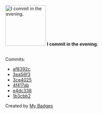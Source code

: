 <img src="https://my-badges.github.io/my-badges/evening-commits.png" alt="I commit in the evening." title="I commit in the evening." width="128">
<strong>I commit in the evening.</strong>
<br><br>

Commits:

- <a href="https://github.com/VatsalSy/occusage/commit/af8392cb6bc9e3c8c79d7861f7ed2d727f22a271">af8392c</a>
- <a href="https://github.com/VatsalSy/occusage/commit/3ea56f3bf5b787db6d2265aacfb223abf21019e5">3ea56f3</a>
- <a href="https://github.com/VatsalSy/occusage/commit/3ce4025588d4710525db679573095a5df2b2807b">3ce4025</a>
- <a href="https://github.com/VatsalSy/occusage/commit/4f417ab92471ef82950ea228dd35bcfbf5469c20">4f417ab</a>
- <a href="https://github.com/VatsalSy/occusage/commit/e4dc338a20f24ff26d14cc1a8c46d10ba4fd4f31">e4dc338</a>
- <a href="https://github.com/VatsalSy/occusage/commit/1b3cbb263109cf9baa69d5a45bce70d10cb9071c">1b3cbb2</a>


Created by <a href="https://github.com/my-badges/my-badges">My Badges</a>